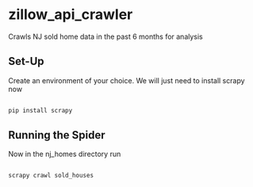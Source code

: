 # zillow_api_crawler
Crawls NJ sold home data in the past 6 months for analysis

## Set-Up
Create an environment of your choice.  We will just need to install scrapy now

```bash

pip install scrapy

```

## Running the Spider

Now in the nj_homes directory run

```bash

scrapy crawl sold_houses

```
